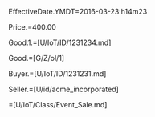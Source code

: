 EffectiveDate.YMDT=2016-03-23:h14m23

Price.$=$400.00

Good.1.=[U/IoT/ID/1231234.md]

Good.=[G/Z/ol/1]

Buyer.=[U/IoT/ID/1231231.md]

Seller.=[U/id/acme_incorporated]

=[U/IoT/Class/Event_Sale.md]

